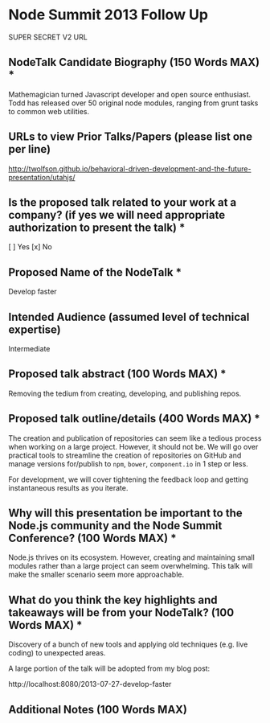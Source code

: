# Node Summit 2013 Follow Up
SUPER SECRET V2 URL

## NodeTalk Candidate Biography (150 Words MAX) *
Mathemagician turned Javascript developer and open source enthusiast. Todd has released over 50 original node modules, ranging from grunt tasks to common web utilities.

## URLs to view Prior Talks/Papers (please list one per line)
http://twolfson.github.io/behavioral-driven-development-and-the-future-presentation/utahjs/

## Is the proposed talk related to your work at a company? (if yes we will need appropriate authorization to present the talk) *
[ ] Yes
[x] No

## Proposed Name of the NodeTalk *
Develop faster

## Intended Audience (assumed level of technical expertise)
Intermediate

## Proposed talk abstract (100 Words MAX) *
Removing the tedium from creating, developing, and publishing repos.

## Proposed talk outline/details (400 Words MAX) *
The creation and publication of repositories can seem like a tedious process when working on a large project. However, it should not be. We will go over practical tools to streamline the creation of repositories on GitHub and manage versions for/publish to `npm`, `bower`, `component.io` in 1 step or less.

For development, we will cover tightening the feedback loop and getting instantaneous results as you iterate.

## Why will this presentation be important to the Node.js community and the Node Summit Conference? (100 Words MAX) *
Node.js thrives on its ecosystem. However, creating and maintaining small modules rather than a large project can seem overwhelming. This talk will make the smaller scenario seem more approachable.

## What do you think the key highlights and takeaways will be from your NodeTalk? (100 Words MAX) *
Discovery of a bunch of new tools and applying old techniques (e.g. live coding) to unexpected areas.

A large portion of the talk will be adopted from my blog post:

http://localhost:8080/2013-07-27-develop-faster

## Additional Notes (100 Words MAX)